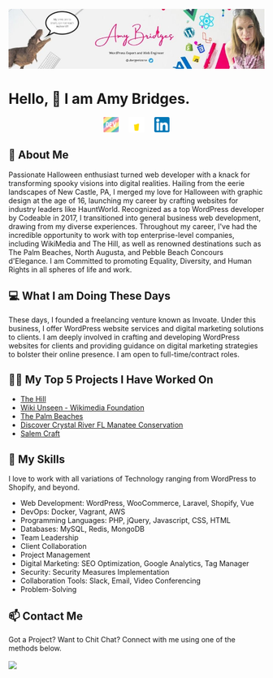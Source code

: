 [![Amy Bridges LinkedIn](assets/images/header.jpg "Amy Bridges LinkedIn")](https://linkedin.com/in/ubergeekzone/)

# Hello, &#128075; I am Amy Bridges.
<div align="center">
<a href="https://dev.to/ubergeekzone" target="_blank"><img src="assets/images/dev-rainbow.png" width="30"></a> &nbsp; &nbsp;
<a href="https://www.buymeacoffee.com/ubergeekzone" target="_blank"><img src="assets/images/buymeacoffee-wht.png" width="30"></a> &nbsp; &nbsp;
<a href="https://linkedin.com/in/ubergeekzone" target="_blank"><img src="assets/images/linkedin-icon.png" width="30"></a>
</div>

## &#128103; About Me

Passionate Halloween enthusiast turned web developer with a knack for transforming spooky visions into digital realities. Hailing from the eerie landscapes of New Castle, PA, I merged my love for Halloween with graphic design at the age of 16, launching my career by crafting websites for industry leaders like HauntWorld. Recognized as a top WordPress developer by Codeable in 2017, I transitioned into general business web development, drawing from my diverse experiences. Throughout my career, I've had the incredible opportunity to work with top enterprise-level companies, including WikiMedia and The Hill, as well as renowned destinations such as The Palm Beaches, North Augusta, and Pebble Beach Concours d'Elegance. I am Committed to promoting Equality, Diversity, and Human Rights in all spheres of life and work.

## &#128187; What I am Doing These Days

These days, I founded a freelancing venture known as Invoate. Under this business, I offer WordPress website services and digital marketing solutions to clients. I am deeply involved in crafting and developing WordPress websites for clients and providing guidance on digital marketing strategies to bolster their online presence. I am open to full-time/contract roles.

## 👩‍💻 My Top 5 Projects I Have Worked On

- <a href="https://thehill.com" target="_blank">The Hill</a>
- <a href="https://wikimediafoundation.org/participate/unseen/" target="_blank">Wiki Unseen - Wikimedia Foundation</a>
- <a href="https://www.thepalmbeaches.com/" target="_blank">The Palm Beaches</a>
- <a href="https://www.discovercrystalriverfl.com/manatee-conservation/" target="_blank">Discover Crystal River FL Manatee Conservation</a>
- <a href="https://salemcraft.com" target="_blank">Salem Craft</a>

## &#x1f49f; My Skills

I love to work with all variations of Technology ranging from WordPress to Shopify, and beyond.

- Web Development: WordPress, WooCommerce, Laravel, Shopify, Vue
- DevOps: Docker, Vagrant, AWS
- Programming Languages: PHP, jQuery, Javascript, CSS, HTML
- Databases: MySQL, Redis, MongoDB
- Team Leadership
- Client Collaboration
- Project Management
- Digital Marketing: SEO Optimization, Google Analytics, Tag Manager
- Security: Security Measures Implementation
- Collaboration Tools: Slack, Email, Video Conferencing
- Problem-Solving



## &#x1f4eb; Contact Me
Got a Project? Want to Chit Chat? Connect with me using one of the methods below.
<br><br>
<a href="mailto:ubergeekzone@gmail.com" targe="_blank"><img src="https://img.shields.io/badge/email-ubergeekzone@gmail.com-informational?style=flat&logo=mail&logoColor=white&color=blue"></a>
